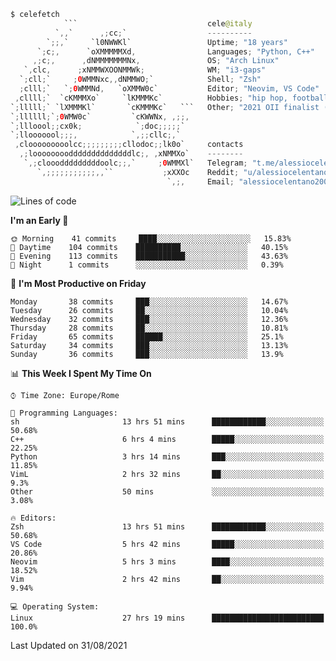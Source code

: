 ```kotlin
$ celefetch
            ```                             cele@italy
          `,,`      ,;cc;`                  ----------
        `;;,`     `l0NWWKl`                 Uptime; "18 years"
      `;c;,      `oXMMMMMXd,                Languages; "Python, C++"
     ,;c;,      ,dNMMMMMMMNx,               OS; "Arch Linux"
   `,clc,      ;xNMMWXOONMMWk;              WM; "i3-gaps"
  `;cll;`     ;0WMMNxc,,dNMMWO;`            Shell; "Zsh"
  ;clll;`   `;0WMMNd,   `oXMMW0c`           Editor; "Neovim, VS Code"
 ,cllll;`  `cKMMMXo`     `lKMMMKc`          Hobbies; "hip hop, football, gaming"
`;lllll;` `lXMMMKl`       `cKMMMKc`   ```   Other; "2021 OII finalist (Olimpiadi Italiane di Informatica)"
`;llllll;`;0WMW0c`         `cKWWNx, ,;;,    
`;llloool;;cx0k;            `;doc;;;;;`     
`;llooooool;;;,            `,;;cllc;,`      
 ,clooooooooolcc;;;;;;;;;cllodoc;;lk0o`     contacts
  ,;looooooooddddddddddddddlc;, ,xNMMXo`    --------
   `,;clooodddddddddoolc;;,`     ;0WMMXl`   Telegram; "t.me/alessiocelentano"
      `,;;;;;;;;;;;,,``           ;xXXOc    Reddit; "u/alessiocelentano"
                                   `,;,     Email; "alessiocelentano2003@gmail.com"
```                                 
<!--START_SECTION:waka-->
![Lines of code](https://img.shields.io/badge/From%20Hello%20World%20I%27ve%20Written-1.5%20million%20lines%20of%20code-blue)

**I'm an Early 🐤** 

```text
🌞 Morning    41 commits     ████░░░░░░░░░░░░░░░░░░░░░   15.83% 
🌆 Daytime    104 commits    ██████████░░░░░░░░░░░░░░░   40.15% 
🌃 Evening    113 commits    ███████████░░░░░░░░░░░░░░   43.63% 
🌙 Night      1 commits      ░░░░░░░░░░░░░░░░░░░░░░░░░   0.39%

```
📅 **I'm Most Productive on Friday** 

```text
Monday       38 commits     ███░░░░░░░░░░░░░░░░░░░░░░   14.67% 
Tuesday      26 commits     ██░░░░░░░░░░░░░░░░░░░░░░░   10.04% 
Wednesday    32 commits     ███░░░░░░░░░░░░░░░░░░░░░░   12.36% 
Thursday     28 commits     ██░░░░░░░░░░░░░░░░░░░░░░░   10.81% 
Friday       65 commits     ██████░░░░░░░░░░░░░░░░░░░   25.1% 
Saturday     34 commits     ███░░░░░░░░░░░░░░░░░░░░░░   13.13% 
Sunday       36 commits     ███░░░░░░░░░░░░░░░░░░░░░░   13.9%

```


📊 **This Week I Spent My Time On** 

```text
⌚︎ Time Zone: Europe/Rome

💬 Programming Languages: 
sh                       13 hrs 51 mins      ████████████░░░░░░░░░░░░░   50.68% 
C++                      6 hrs 4 mins        █████░░░░░░░░░░░░░░░░░░░░   22.25% 
Python                   3 hrs 14 mins       ███░░░░░░░░░░░░░░░░░░░░░░   11.85% 
VimL                     2 hrs 32 mins       ██░░░░░░░░░░░░░░░░░░░░░░░   9.3% 
Other                    50 mins             ░░░░░░░░░░░░░░░░░░░░░░░░░   3.08%

🔥 Editors: 
Zsh                      13 hrs 51 mins      ████████████░░░░░░░░░░░░░   50.68% 
VS Code                  5 hrs 42 mins       █████░░░░░░░░░░░░░░░░░░░░   20.86% 
Neovim                   5 hrs 3 mins        ████░░░░░░░░░░░░░░░░░░░░░   18.52% 
Vim                      2 hrs 42 mins       ██░░░░░░░░░░░░░░░░░░░░░░░   9.94%

💻 Operating System: 
Linux                    27 hrs 19 mins      █████████████████████████   100.0%

```


 Last Updated on 31/08/2021
<!--END_SECTION:waka-->
